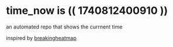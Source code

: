 # time_now is (( 1740812400910 ))

an automated repo that shows the currnent time

inspired by [breakingheatmap](https://github.com/breakingheatmap/breakingheatmap)